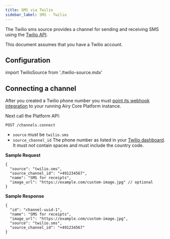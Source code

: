 ```yaml
---
title: SMS via Twilio
sidebar_label: SMS - Twilio
---
```


The Twilio sms source provides a channel for sending and receiving SMS using the
[Twilio API](https://www.twilio.com/).

This document assumes that you have a Twilio account.

## Configuration

import TwilioSource from './twilio-source.mdx'

<TwilioSource />

## Connecting a channel

After you created a Twilio phone number you must [point its webhook
integration](https://www.twilio.com/docs/sms/tutorials/how-to-receive-and-reply-java#configure-your-webhook-url)
to your running Airy Core Platform instance.

Next call the Platform API:

```
POST /channels.connect
```

- `source` _must_ be `twilio.sms`
- `source_channel_id` The phone number as listed in your [Twilio
  dashboard](https://www.twilio.com/console/phone-numbers/). It must _not_ contain
  spaces and must include the country code.

**Sample Request**

```json5
{
  "source": "twilio.sms",
  "source_channel_id": "+491234567",
  "name": "SMS for receipts",
  "image_url": "https://example.com/custom-image.jpg" // optional
}
```

**Sample Response**

```json5
{
  "id": "channel-uuid-1",
  "name": "SMS for receipts",
  "image_url": "https://example.com/custom-image.jpg",
  "source": "twilio.sms",
  "source_channel_id": "+491234567"
}
```
